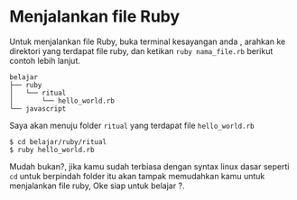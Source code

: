 # Menjalankan file Ruby

Untuk menjalankan file Ruby, buka terminal kesayangan anda , arahkan ke direktori yang terdapat file ruby,  dan ketikan `ruby nama_file.rb` berikut contoh lebih lanjut.

```text
belajar
├── ruby
│   └── ritual
│       └── hello_world.rb
└── javascript
```

Saya akan menuju folder `ritual` yang terdapat file `hello_world.rb`

```text
$ cd belajar/ruby/ritual
$ ruby hello_world.rb
```

Mudah bukan?, jika kamu sudah terbiasa dengan syntax linux dasar seperti `cd` untuk berpindah folder itu akan tampak memudahkan kamu untuk menjalankan file ruby, Oke siap untuk belajar ?.

